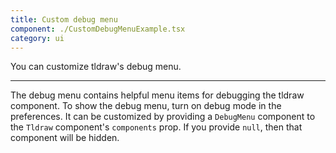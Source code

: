 ```yaml
---
title: Custom debug menu
component: ./CustomDebugMenuExample.tsx
category: ui
---
```


You can customize tldraw's debug menu.

---

The debug menu contains helpful menu items for debugging the tldraw component. To show the debug menu, turn on debug mode in the preferences. It can be customized by providing a `DebugMenu` component to the `Tldraw` component's `components` prop. If you provide `null`, then that component will be hidden.

